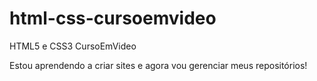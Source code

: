 # html-css-cursoemvideo
 HTML5 e CSS3 CursoEmVideo

Estou aprendendo a criar sites e agora vou gerenciar meus repositórios!

<a href="https://tiagocarbone.github.io/html-css-cursoemvideo/exercicios/ex001/">

<a href="https://tiagocarbone.github.io/html-css-cursoemvideo/exercicios/ex002/">